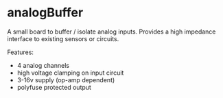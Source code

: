 analogBuffer
============

A small board to buffer / isolate analog inputs. Provides a high impedance interface to existing sensors or circuits.

Features:
- 4 analog channels
- high voltage clamping on input circuit
- 3-16v supply (op-amp dependent)
- polyfuse protected output
